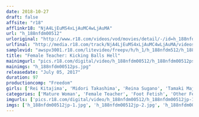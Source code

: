 ```yaml
---
date: 2018-10-27
draft: false
affsite: "r18"
afflinkr18: "NjA4LjEuMS4xLjAuMC4wLjAuMA"
url: "h_188nfdm00512"
urloriginal: "http://www.r18.com/videos/vod/movies/detail/-/id=h_188nfdm00512"
urlfinal: "http://media.r18.com/track/NjA4LjEuMS4xLjAuMC4wLjAuMA/videos/vod/movies/detail/-/id=h_188nfdm00512"
samplevid: "awspv3001.r18.com/litevideo/freepv/h/h_1/h_188nfdm512/h_188nfdm512_dmb_w.mp4"
title: "Female Teacher: Kicking Balls Hell"
mainimgurl: "pics.r18.com/digital/video/h_188nfdm00512/h_188nfdm00512ps.jpg"
mainimgs: "h_188nfdm00512ps.jpg"
releasedate: "July 05, 2017"
duration: 97
productioncomp: "Freedom"
girls: ['Rei Kitajima', 'Midori Takashima', 'Reina Sugano', 'Tamaki Majima', 'Mizuki Sakamoto']
categories: ['Mature Woman', 'Female Teacher', 'Foot Fetish', 'Other Fetishes', 'Footjob', 'Masochist Man', 'Hi-Def']
imgurls: ['pics.r18.com/digital/video/h_188nfdm00512/h_188nfdm00512jp-1.jpg', 'pics.r18.com/digital/video/h_188nfdm00512/h_188nfdm00512jp-2.jpg', 'pics.r18.com/digital/video/h_188nfdm00512/h_188nfdm00512jp-3.jpg', 'pics.r18.com/digital/video/h_188nfdm00512/h_188nfdm00512jp-4.jpg', 'pics.r18.com/digital/video/h_188nfdm00512/h_188nfdm00512jp-5.jpg', 'pics.r18.com/digital/video/h_188nfdm00512/h_188nfdm00512jp-6.jpg', 'pics.r18.com/digital/video/h_188nfdm00512/h_188nfdm00512jp-7.jpg', 'pics.r18.com/digital/video/h_188nfdm00512/h_188nfdm00512jp-8.jpg', 'pics.r18.com/digital/video/h_188nfdm00512/h_188nfdm00512jp-9.jpg', 'pics.r18.com/digital/video/h_188nfdm00512/h_188nfdm00512jp-10.jpg', 'pics.r18.com/digital/video/h_188nfdm00512/h_188nfdm00512jp-11.jpg', 'pics.r18.com/digital/video/h_188nfdm00512/h_188nfdm00512jp-12.jpg', 'pics.r18.com/digital/video/h_188nfdm00512/h_188nfdm00512jp-13.jpg', 'pics.r18.com/digital/video/h_188nfdm00512/h_188nfdm00512jp-14.jpg', 'pics.r18.com/digital/video/h_188nfdm00512/h_188nfdm00512jp-15.jpg', 'pics.r18.com/digital/video/h_188nfdm00512/h_188nfdm00512jp-16.jpg', 'pics.r18.com/digital/video/h_188nfdm00512/h_188nfdm00512jp-17.jpg', 'pics.r18.com/digital/video/h_188nfdm00512/h_188nfdm00512jp-18.jpg', 'pics.r18.com/digital/video/h_188nfdm00512/h_188nfdm00512jp-19.jpg', 'pics.r18.com/digital/video/h_188nfdm00512/h_188nfdm00512jp-20.jpg']
imgs: ['h_188nfdm00512jp-1.jpg', 'h_188nfdm00512jp-2.jpg', 'h_188nfdm00512jp-3.jpg', 'h_188nfdm00512jp-4.jpg', 'h_188nfdm00512jp-5.jpg', 'h_188nfdm00512jp-6.jpg', 'h_188nfdm00512jp-7.jpg', 'h_188nfdm00512jp-8.jpg', 'h_188nfdm00512jp-9.jpg', 'h_188nfdm00512jp-10.jpg', 'h_188nfdm00512jp-11.jpg', 'h_188nfdm00512jp-12.jpg', 'h_188nfdm00512jp-13.jpg', 'h_188nfdm00512jp-14.jpg', 'h_188nfdm00512jp-15.jpg', 'h_188nfdm00512jp-16.jpg', 'h_188nfdm00512jp-17.jpg', 'h_188nfdm00512jp-18.jpg', 'h_188nfdm00512jp-19.jpg', 'h_188nfdm00512jp-20.jpg']
---
```

